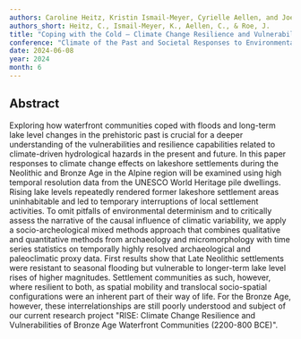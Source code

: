 ```yaml
---
authors: Caroline Heitz, Kristin Ismail-Meyer, Cyrielle Aellen, and Joe Roe 
authors_short: Heitz, C., Ismail-Meyer, K., Aellen, C., & Roe, J.
title: "Coping with the Cold – Climate Change Resilience and Vulnerabilities of Bronze Age Communities during the 3.7 ka 'Löbben' Glacier Advance (ca. 1900–1450 BCE)"
conference: "Climate of the Past and Societal Responses to Environmental Changes (Climpast), Bern, 5–8 June 2024"
date: 2024-06-08
year: 2024
month: 6
---
```


## Abstract

Exploring how waterfront communities coped with floods and long-term lake level changes in the prehistoric past is crucial for a deeper understanding of the vulnerabilities and resilience capabilities related to climate-driven hydrological hazards in the present and future. In this paper responses to climate change effects on lakeshore settlements during the Neolithic and Bronze Age in the Alpine region will be examined using high temporal resolution data from the UNESCO World Heritage pile dwellings. Rising lake levels repeatedly rendered former lakeshore settlement areas uninhabitable and led to temporary interruptions of local settlement activities. To omit pitfalls of environmental determinism and to critically assess the narrative of the causal influence of climatic variability, we apply a socio-archeological mixed methods approach that combines qualitative and quantitative methods from archaeology and micromorphology with time series statistics on temporally highly resolved archaeological and paleoclimatic proxy data. First results show that Late Neolithic settlements were resistant to seasonal flooding but vulnerable to longer-term lake level rises of higher magnitudes. Settlement communities as such, however, where resilient to both, as spatial mobility and translocal socio-spatial configurations were an inherent part of their way of life. For the Bronze Age, however, these interrelationships are still poorly understood and subject of our current research project "RISE: Climate Change Resilience and Vulnerabilities of Bronze Age Waterfront Communities (2200-800 BCE)".
